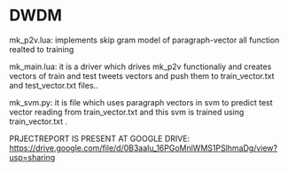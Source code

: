 # DWDM

mk_p2v.lua:
implements skip gram model of paragraph-vector
all function realted to training 

mk_main.lua:
it is a driver which drives mk_p2v functionaliy and creates vectors of train and test tweets vectors and push them
to train_vector.txt and test_vector.txt files..

mk_svm.py:
it is file which uses paragraph vectors in svm to predict test vector reading from train_vector.txt and this svm is trained using train_vector.txt .

PRJECTREPORT IS PRESENT AT GOOGLE DRIVE: 
https://drive.google.com/file/d/0B3aalu_16PGoMnlWMS1PSlhmaDg/view?usp=sharing

